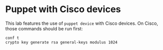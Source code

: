 Puppet with Cisco devices
=========================

This lab features the use of `puppet device` with Cisco devices. On
Cisco, those commands should be run first:

    conf t
    crypto key generate rsa general-keys modulus 1024
